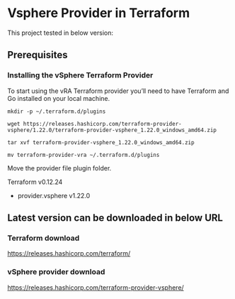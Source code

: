 
# Vsphere Provider in Terraform 

This project tested in below version:

## Prerequisites
### Installing the vSphere Terraform Provider

To start using the vRA Terraform provider you’ll need to have Terraform and Go installed on your local machine.

    mkdir -p ~/.terraform.d/plugins
    
    wget https://releases.hashicorp.com/terraform-provider-vsphere/1.22.0/terraform-provider-vsphere_1.22.0_windows_amd64.zip
    
    tar xvf terraform-provider-vsphere_1.22.0_windows_amd64.zip
    
    mv terraform-provider-vra ~/.terraform.d/plugins

Move the provider file plugin folder.

Terraform v0.12.24
+ provider.vsphere v1.22.0

## Latest version can be downloaded in below URL

### Terraform download
https://releases.hashicorp.com/terraform/

### vSphere provider download
https://releases.hashicorp.com/terraform-provider-vsphere/
